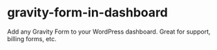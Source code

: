 # gravity-form-in-dashboard
Add any Gravity Form to your WordPress dashboard. Great for support, billing forms, etc.
